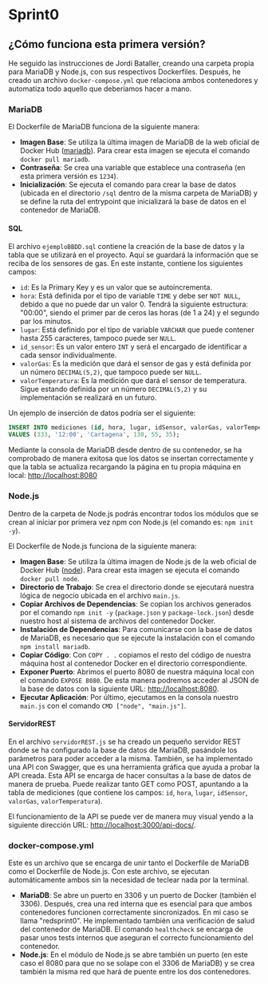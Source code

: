 # Sprint0

## ¿Cómo funciona esta primera versión?

He seguido las instrucciones de Jordi Bataller, creando una carpeta propia para MariaDB y Node.js, con sus respectivos Dockerfiles. Después, he creado un archivo `docker-compose.yml` que relaciona ambos contenedores y automatiza todo aquello que deberíamos hacer a mano.

### MariaDB

El Dockerfile de MariaDB funciona de la siguiente manera:

- **Imagen Base**: Se utiliza la última imagen de MariaDB de la web oficial de Docker Hub ([mariadb](https://hub.docker.com/_/mariadb)). Para crear esta imagen se ejecuta el comando `docker pull mariadb`.
- **Contraseña**: Se crea una variable que establece una contraseña (en esta primera versión es `1234`).
- **Inicialización**: Se ejecuta el comando para crear la base de datos (ubicada en el directorio `/sql` dentro de la misma carpeta de MariaDB) y se define la ruta del entrypoint que inicializará la base de datos en el contenedor de MariaDB.

#### SQL

El archivo `ejemploBBDD.sql` contiene la creación de la base de datos y la tabla que se utilizará en el proyecto. Aquí se guardará la información que se reciba de los sensores de gas. En este instante, contiene los siguientes campos:

- `id`: Es la Primary Key y es un valor que se autoincrementa.
- `hora`: Está definida por el tipo de variable `TIME` y debe ser `NOT NULL`, debido a que no puede dar un valor 0. Tendrá la siguiente estructura: "00:00", siendo el primer par de ceros las horas (de 1 a 24) y el segundo par los minutos.
- `lugar`: Está definido por el tipo de variable `VARCHAR` que puede contener hasta 255 caracteres, tampoco puede ser `NULL`.
- `id_sensor`: Es un valor entero `INT` y será el encargado de identificar a cada sensor individualmente.
- `valorGas`: Es la medición que dará el sensor de gas y está definida por un número `DECIMAL(5,2)`, que tampoco puede ser `NULL`.
- `valorTemperatura`: Es la medición que dará el sensor de temperatura. Sigue estando definida por un número `DECIMAL(5,2)` y su implementación se realizará en un futuro.

Un ejemplo de inserción de datos podría ser el siguiente:
```sql
INSERT INTO mediciones (id, hora, lugar, idSensor, valorGas, valorTemperatura) 
VALUES (333, '12:00', 'Cartagena', 130, 55, 35);
```
Mediante la consola de MariaDB desde dentro de su contenedor, se ha comprobado de manera exitosa que los datos se insertan correctamente y que la tabla se actualiza recargando la página en tu propia máquina en local: [http://localhost:8080](http://localhost:8080)

### Node.js

Dentro de la carpeta de Node.js podrás encontrar todos los módulos que se crean al iniciar por primera vez npm con Node.js (el comando es: `npm init -y`).

El Dockerfile de Node.js funciona de la siguiente manera:

- **Imagen Base**: Se utiliza la última imagen de Node.js de la web oficial de Docker Hub ([node](https://hub.docker.com/_/node)). Para crear esta imagen se ejecuta el comando `docker pull node`.
- **Directorio de Trabajo**: Se crea el directorio donde se ejecutará nuestra lógica de negocio ubicada en el archivo `main.js`.
- **Copiar Archivos de Dependencias**: Se copian los archivos generados por el comando `npm init -y` (`package.json` y `package-lock.json`) desde nuestro host al sistema de archivos del contenedor Docker.
- **Instalación de Dependencias**: Para comunicarse con la base de datos de MariaDB, es necesario que se ejecute la instalación con el comando `npm install mariadb`.
- **Copiar Código**: Con `COPY . .` copiamos el resto del código de nuestra máquina host al contenedor Docker en el directorio correspondiente.
- **Exponer Puerto**: Abrimos el puerto 8080 de nuestra máquina local con el comando `EXPOSE 8080`. De esta manera podremos acceder al JSON de la base de datos con la siguiente URL: [http://localhost:8080](http://localhost:8080).
- **Ejecutar Aplicación**: Por último, ejecutamos en la consola nuestro `main.js` con el comando `CMD ["node", "main.js"]`.

#### ServidorREST

En el archivo `servidorREST.js` se ha creado un pequeño servidor REST donde se ha configurado la base de datos de MariaDB, pasándole los parámetros para poder acceder a la misma. También, se ha implementado una API con Swagger, que es una herramienta gráfica que ayuda a probar la API creada. Esta API se encarga de hacer consultas a la base de datos de manera de prueba. Puede realizar tanto GET como POST, apuntando a la tabla de mediciones (que contiene los campos: `id`, `hora`, `lugar`, `idSensor`, `valorGas`, `valorTemperatura`).

El funcionamiento de la API se puede ver de manera muy visual yendo a la siguiente dirección URL: [http://localhost:3000/api-docs/](http://localhost:3000/api-docs/).

### docker-compose.yml

Este es un archivo que se encarga de unir tanto el Dockerfile de MariaDB como el Dockerfile de Node.js. Con este archivo, se ejecutan automáticamente ambos sin la necesidad de teclear nada por la terminal.

- **MariaDB**: Se abre un puerto en 3306 y un puerto de Docker (también el 3306). Después, crea una red interna que es esencial para que ambos contenedores funcionen correctamente sincronizados. En mi caso se llama "redsprint0". He implementado también una verificación de salud del contenedor de MariaDB. El comando `healthcheck` se encarga de pasar unos tests internos que aseguran el correcto funcionamiento del contenedor.
- **Node.js**: En el módulo de Node.js se abre también un puerto (en este caso el 8080 para que no se solape con el 3306 de MariaDB) y se crea también la misma red que hará de puente entre los dos contenedores.
